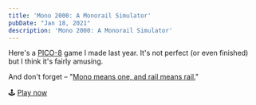 ```yaml
---
title: 'Mono 2000: A Monorail Simulator'
pubDate: "Jan 18, 2021"
description: 'Mono 2000: A Monorail Simulator'
---
```


Here's a [PICO-8](https://www.lexaloffle.com/pico-8.php) game I made last year. It's not perfect (or even finished) but I think it's fairly amusing.

And don't forget – "[Mono means one, and rail means rail.](https://www.youtube.com/watch?v=rLck4DQipuQ)"

🕹 [Play now](/mono-2000)
